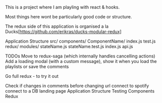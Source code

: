 This is a project where I am playling with react & hooks.

Most things here wont be particularly good code or structure.

The redux side of this application is organised a la Ducks[https://github.com/erikras/ducks-modular-redux]


Application Structure
src/
  components/
    ComponentName/
      index.js
      test.js
  redux/
    modules/
      stateName.js
      stateName.test.js
  index.js
  api.js


TODOs
Move to redux-saga (which internally handles cancelling actions)
Add a loading modal (with a custom message), show it when you load the playlists or save the comments

Go full redux - to try it out

Check if changes in comments before changing url
connect to spotify
connect to a DB
landing page
Application Structure
Testing
  Components
  Redux
